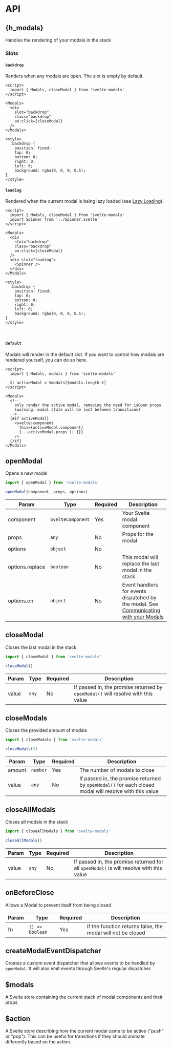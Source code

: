 # API

<style>
h2 {
  @apply border-b-2 pb-2 border-gray-200;
}
</style>

<script>
  const h_modals = '<Modals />'
</script>

## {h_modals}

Handles the rendering of your modals in the stack

### Slots

#### `backdrop`

Renders when any modals are open. The slot is empty by default.

```svelte
<script>
  import { Modals, closeModal } from 'svelte-modals'
</script>

<Modals>
  <div
    slot="backdrop"
    class="backdrop"
    on:click={closeModal}
  />
</Modals>

<style>
  .backdrop {
    position: fixed;
    top: 0;
    bottom: 0;
    right: 0;
    left: 0;
    background: rgba(0, 0, 0, 0.5);
}
</style>
```

#### `loading`

Rendered when the current modal is being lazy loaded (see [Lazy Loading](/lazy-loading)).

```svelte
<script>
  import { Modals, closeModal } from 'svelte-modals'
  import Spinner from '../Spinner.svelte'
</script>

<Modals>
  <div
    slot="backdrop"
    class="backdrop"
    on:click={closeModal}
  />
  <div slot="loading">
    <Spinner />
  </div>
</Modals>

<style>
  .backdrop {
    position: fixed;
    top: 0;
    bottom: 0;
    right: 0;
    left: 0;
    background: rgba(0, 0, 0, 0.5);
}
</style>
```

<br />

#### `default`

Modals will render in the default slot. If you want to control how modals are rendered yourself,
you can do so here.

```svelte
<script>
  import { Modals, modals } from 'svelte-modals'

  $: activeModal = $modals[$modals.length-1]
</script>

<Modals>
  <!--
    only render the active modal, removing the need for isOpen props
    (warning: modal state will be lost between transitions)
  -->
  {#if activeModal}
    <svelte:component
      this={activeModal.component}
      {...activeModal.props || {}}
    />
  {/if}
</Modals>
```

## openModal

Opens a new modal

```js
import { openModal } from 'svelte-modals'

openModal(component, props, options)
```

| Param           | Type                         | Required | Description                                                                                                                     |
| --------------- | ---------------------------- | -------- | ------------------------------------------------------------------------------------------------------------------------------- |
| component       | <code>SvelteComponent</code> | Yes      | Your Svelte modal component                                                                                                     |
| props           | <code>any</code>             | No       | Props for the modal                                                                                                             |
| options         | <code>object</code>          | No       |                                                                                                                                 |
| options.replace | <code>boolean</code>         | No       | This modal will replace the last modal in the stack                                                                             |
| options.on      | <code>object</code>          | No       | Event handlers for events dispatched by the modal. See [Communicating with your Modals](/communicating-with-your-modals#events) |

## closeModal

Closes the last modal in the stack

```js
import { closeModal } from 'svelte-modals'

closeModal()
```

| Param | Type             | Required | Description                                                                      |
| ----- | ---------------- | -------- | -------------------------------------------------------------------------------- |
| value | <code>any</code> | No       | If passed in, the promise returned by `openModal()` will resolve with this value |

## closeModals

Closes the provided amount of modals

```js
import { closeModals } from 'svelte-modals'

closeModals(2)
```

| Param  | Type                | Required | Description                                                                                            |
| ------ | ------------------- | -------- | ------------------------------------------------------------------------------------------------------ |
| amount | <code>number</code> | Yes      | The number of modals to close                                                                          |
| value  | <code>any</code>    | No       | If passed in, the promise returned by `openModal()` for each closed modal will resolve with this value |

## closeAllModals

Closes all modals in the stack

```js
import { closeAllModals } from 'svelte-modals'

closeAllModals()
```

| Param | Type             | Required | Description                                                                            |
| ----- | ---------------- | -------- | -------------------------------------------------------------------------------------- |
| value | <code>any</code> | No       | If passed in, the promise returned for all `openModal()`s will resolve with this value |

## onBeforeClose

Allows a Modal to prevent itself from being closed

| Param | Type                       | Required | Description                                                 |
| ----- | -------------------------- | -------- | ----------------------------------------------------------- |
| fn    | <code>() => boolean</code> | Yes      | If the function returns false, the modal will not be closed |

## createModalEventDispatcher

Creates a custom event dispatcher that allows events to be handled by `openModal`. It will also emit events through Svelte's regular dispatcher.

## $modals

A Svelte store containing the current stack of modal components and their props

## $action

A Svelte store describing how the current modal came to be active ("push" or "pop"). This can be useful for transitions if they should animate differently based on the action.
